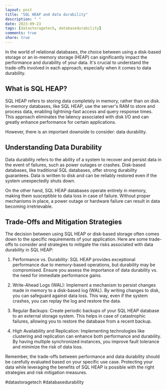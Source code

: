 ```yaml
---
layout: post
title: "SQL HEAP and data durability"
description: " "
date: 2023-09-23
tags: [datastoragetech, databasedurability]
comments: true
share: true
---
```


In the world of relational databases, the choice between using a disk-based storage or an in-memory storage (HEAP) can significantly impact the performance and durability of your data. It's crucial to understand the trade-offs involved in each approach, especially when it comes to data durability.

## What is SQL HEAP?

SQL HEAP refers to storing data completely in memory, rather than on disk. In-memory databases, like SQL HEAP, use the server's RAM to store and process data, enabling lightning-fast access and query response times. This approach eliminates the latency associated with disk I/O and can greatly enhance performance for certain applications.

However, there is an important downside to consider: data durability.

## Understanding Data Durability

Data durability refers to the ability of a system to recover and persist data in the event of failures, such as power outages or crashes. Disk-based databases, like traditional SQL databases, offer strong durability guarantees. Data is written to disk and can be reliably restored even if the system unexpectedly shuts down.

On the other hand, SQL HEAP databases operate entirely in memory, making them susceptible to data loss in case of failure. Without proper mechanisms in place, a power outage or hardware failure can result in data becoming irretrievable.

## Trade-Offs and Mitigation Strategies

The decision between using SQL HEAP or disk-based storage often comes down to the specific requirements of your application. Here are some trade-offs to consider and strategies to mitigate the risks associated with data durability in SQL HEAP:

1. Performance vs. Durability: SQL HEAP provides exceptional performance due to memory-based operations, but durability may be compromised. Ensure you assess the importance of data durability vs. the need for immediate performance gains.

2. Write-Ahead Logs (WAL): Implement a mechanism to persist changes made in memory to a disk-based log (WAL). By writing changes to disk, you can safeguard against data loss. This way, even if the system crashes, you can replay the log and restore the data.

3. Regular Backups: Create periodic backups of your SQL HEAP database to an external storage system. This helps in case of catastrophic failures, allowing you to restore the database from a recent backup.

4. High Availability and Replication: Implementing technologies like clustering and replication can enhance both performance and durability. By having multiple synchronized instances, you improve fault tolerance and minimize the risk of data loss.

Remember, the trade-offs between performance and data durability should be carefully evaluated based on your specific use case. Protecting your data while leveraging the benefits of SQL HEAP is possible with the right strategies and risk mitigation measures.

#datastoragetech #databasedurability